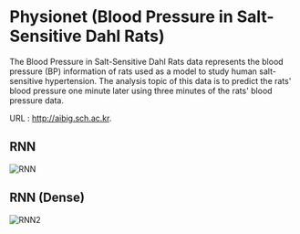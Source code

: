 # Physionet (Blood Pressure in Salt-Sensitive Dahl Rats)
The Blood Pressure in Salt-Sensitive Dahl Rats data represents the blood pressure (BP) information of rats used as a model to study human salt-sensitive hypertension.
The analysis topic of this data is to predict the rats' blood pressure one minute later using three minutes of the rats' blood pressure data.

URL : http://aibig.sch.ac.kr.

## RNN
![RNN](https://github.com/hoon0303/Physionet/assets/53135286/105b975e-6213-424c-bd8c-69ef66a90334)
## RNN (Dense)
![RNN2](https://github.com/hoon0303/Physionet/assets/53135286/d83d721b-7d37-4b41-b4ed-f51396090a73)
